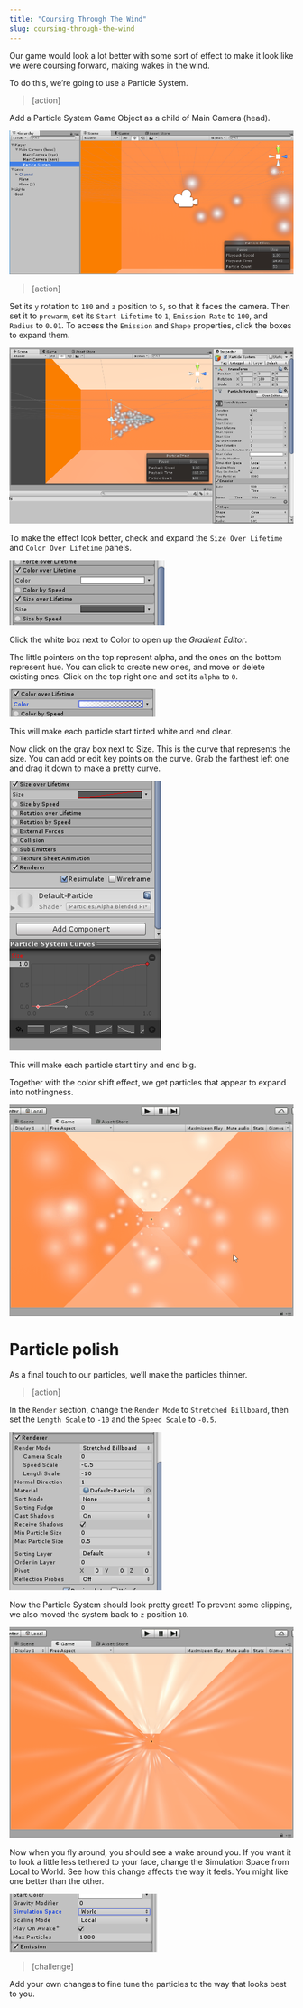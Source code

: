 ```yaml
---
title: "Coursing Through The Wind"
slug: coursing-through-the-wind
---
```


Our game would look a lot better with some sort of effect to make it look like we were coursing forward, making wakes in the wind.

To do this, we’re going to use a Particle System.

> [action]
>
Add a Particle System Game Object as a child of Main Camera (head).

![We added a particle system](../media/image85.png)

> [action]
>
Set its `y` rotation to `180` and `z` position to `5`, so that it faces the camera. Then set it to `prewarm`, set its `Start Lifetime` to `1`, `Emission Rate` to `100`, and `Radius` to `0.01`. To access the `Emission` and `Shape` properties, click the boxes to expand them.
>
![We made the system face the camera and be offset in front of it](../media/image127.png)
>
To make the effect look better, check and expand the `Size Over Lifetime` and `Color Over Lifetime` panels.
>
![Panels in the Particle System Inspector](../media/image82.png)
>
Click the white box next to Color to open up the _Gradient Editor_.
>
The little pointers on the top represent alpha, and the ones on the bottom represent hue. You can click to create new ones, and move or delete existing ones. Click on the top right one and set its `alpha` to `0`.
>
![We made the particles fade in color from birth until death](../media/image121.png)
>
This will make each particle start tinted white and end clear.
>
Now click on the gray box next to Size. This is the curve that represents the size. You can add or edit key points on the curve. Grab the farthest left one and drag it down to make a pretty curve.
>
![Size over lifetime can be represented as a curve](../media/image36.png)
>
This will make each particle start tiny and end big.

Together with the color shift effect, we get particles that appear to expand into nothingness.

![The particles come toward us and then fade away](../media/image126.gif)

# Particle polish

As a final touch to our particles, we’ll make the particles thinner.

> [action]
>
In the `Render` section, change the `Render Mode` to `Stretched Billboard`, then set the `Length Scale` to `-10` and the `Speed Scale` to `-0.5`.
>
![Changing the render mode makes the particles thinner](../media/image31.png)

Now the Particle System should look pretty great! To prevent some clipping, we also moved the system back to `z` position `10`.

![We changed certain parameters to make our effect look better](../media/image135.gif)

Now when you fly around, you should see a wake around you. If you want it to look a little less tethered to your face, change the Simulation Space from Local to World. See how this change affects the way it feels. You might like one better than the other.

![We thought the particles looked best in world space](../media/image118.png)

> [challenge]
>
Add your own changes to fine tune the particles to the way that looks best to you.
